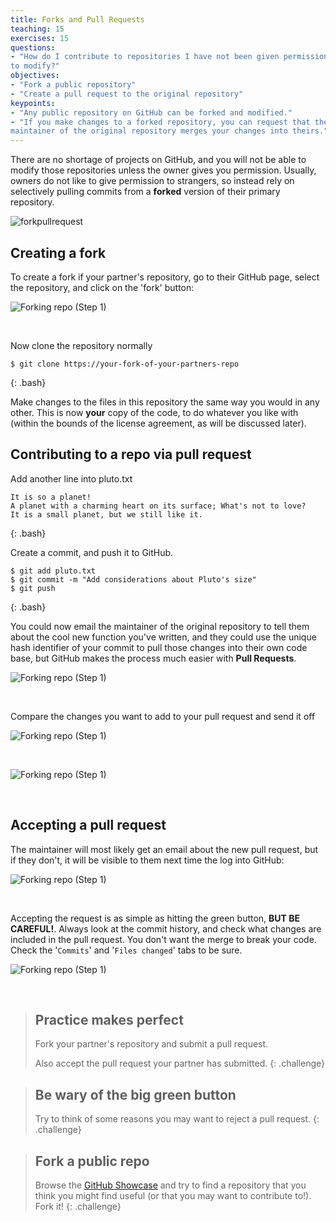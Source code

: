 ```yaml
---
title: Forks and Pull Requests
teaching: 15
exercises: 15
questions:
- "How do I contribute to repositories I have not been given permission
to modify?"
objectives:
- "Fork a public repository"
- "Create a pull request to the original repository"
keypoints:
- "Any public repository on GitHub can be forked and modified."
- "If you make changes to a forked repository, you can request that the
maintainer of the original repository merges your changes into theirs."
---
```


There are no shortage of projects on GitHub, and you will not be able
 to modify those repositories unless the owner gives you permission.
 Usually, owners do not like to give permission to strangers, so instead
 rely on selectively pulling commits from a **forked** version of their
 primary repository.


![forkpullrequest](../fig/github_fork_pull_request.png)

## Creating a fork

To create a fork if your partner's repository, go to their GitHub page,
select the repository, and click on the 'fork' button:

![Forking repo (Step 1)](../fig/github-fork-01.png)

&nbsp;

Now clone the repository normally

~~~
$ git clone https://your-fork-of-your-partners-repo
~~~
{: .bash}

Make changes to the files in this repository the same way you would in
 any other. This is now **your** copy of the code, to do whatever you
 like with (within the bounds of the license agreement, as will be
 discussed later). 


## Contributing to a repo via pull request

Add another line into pluto.txt 

~~~
It is so a planet!
A planet with a charming heart on its surface; What's not to love?
It is a small planet, but we still like it.
~~~
{: .bash}

Create a commit, and push it to GitHub.

~~~
$ git add pluto.txt
$ git commit -m "Add considerations about Pluto's size"
$ git push
~~~
{: .bash}

You could now email the maintainer of the original repository to tell
 them about the cool new function you've written, and they could use
 the unique hash identifier of your commit to pull those changes into
 their own code base, but GitHub makes the process much easier with
 **Pull Requests**.

![Forking repo (Step 1)](../fig/github-fork-02.png)

&nbsp;

Compare the changes you want to add to your pull request and send it off

![Forking repo (Step 1)](../fig/github-fork-03.png)

&nbsp;

![Forking repo (Step 1)](../fig/github-fork-04.png)

&nbsp;

## Accepting a pull request

The maintainer will most likely get an email about the new pull request,
 but if they don't, it will be visible to them next time the log into
 GitHub:

![Forking repo (Step 1)](../fig/github-fork-05.png)

&nbsp;

Accepting the request is as simple as hitting the green button, **BUT BE
 CAREFUL!**. Always look at the commit history, and check what changes
 are included in the pull request. You don't want the merge to break
 your code. Check the '`Commits`' and '`Files changed`' tabs to be sure.

![Forking repo (Step 1)](../fig/github-fork-06.png)

&nbsp;


> ## Practice makes perfect
>
> Fork your partner's repository and submit a pull request.
> 
> Also accept the pull request your partner has submitted.
{: .challenge}

> ## Be wary of the big green button
>
> Try to think of some reasons you may want to reject a pull request.
{: .challenge}

> ## Fork a public repo
>
> Browse the [GitHub Showcase](https://github.com/showcases) and try
> to find a repository that you think you might find useful (or that you 
> may want to contribute to!). Fork it!
{: .challenge}


